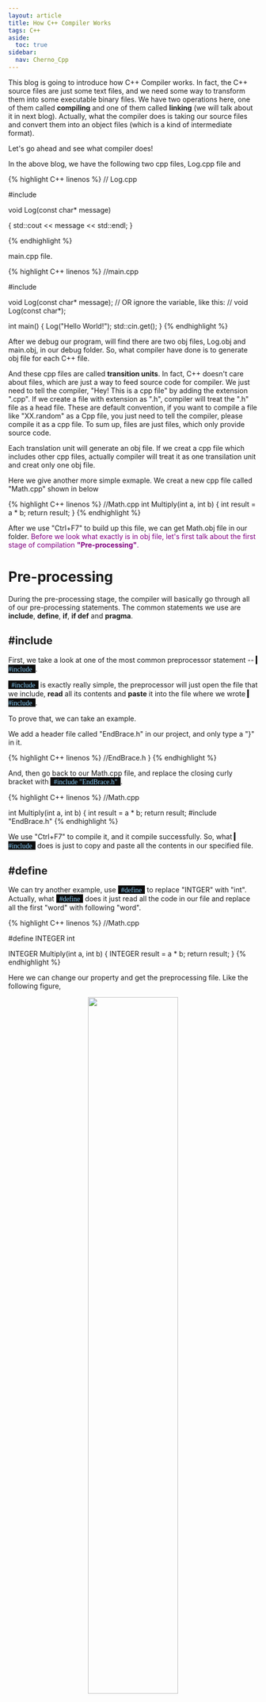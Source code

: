 ```yaml
---
layout: article
title: How C++ Compiler Works
tags: C++
aside:
  toc: true
sidebar:
  nav: Cherno_Cpp
---
```


This blog is going to introduce how C++ Compiler works. In fact, the C++ source files are just some text files, and we need some way to transform them into some executable binary files. We have two operations here, one of them called <b>compiling</b> and one of them called <b>linking</b> (we will talk about it in next blog). Actually, what the compiler does is taking our source files and convert them into an object files (which is a kind of intermediate format). 

Let's go ahead and see what compiler does!

<!--more-->

In the above blog, we have the following two cpp files, Log.cpp file and 

{% highlight C++ linenos %}
// Log.cpp

#include <iostream>

void Log(const char* message)


{
	std::cout << message << std::endl;
}

{% endhighlight %}

main.cpp file.

{% highlight C++ linenos %}
//main.cpp

#include <iostream>

void Log(const char* message);
// OR ignore the variable, like this:
// void Log(const char*); 

int main()
{
	Log("Hello World!");
	std::cin.get();
}
{% endhighlight %}

After we debug our program, will find there are two obj files, Log.obj and main.obj, in our debug folder. So, what compiler have done is to generate obj file for each C++ file. 

And these cpp files are called <b>transition units</b>. In fact, C++ doesn't care about files, which are just a way to feed source code for compiler. We just need to tell the compiler, "Hey! This is a cpp file" by adding the extension ".cpp". If we create a file with extension as ".h", compiler will treat the ".h" file as a head file. These are default convention, if you want to compile a file like "XX.random" as a Cpp file, you just need to tell the compiler, please compile it as a cpp file. To sum up, files are just files, which only provide source code.

Each translation unit will generate an obj file. If we creat a cpp file which includes other cpp files, actually compiler will treat it as one transilation unit and creat only one obj file.

Here we give another more simple exmaple. We creat a new cpp file called "Math.cpp" shown in below

{% highlight C++ linenos %}
//Math.cpp
int Multiply(int a, int b) 
{
	int result = a * b;
	return result;
}
{% endhighlight %}

After we use "Ctrl+F7" to build up this file, we can get Math.obj file in our folder. <font color=purple> Before we look what exactly is in obj file, let's first talk about the first stage of compilation <b>"Pre-processing"</b>. </font>

# Pre-processing

During the pre-processing stage, the compiler will basically go through all of our pre-processing statements. The common statements we use are <b>include</b>, <b>define</b>, <b>if</b>, <b>if def</b> and <b>pragma</b>. 

## \#include

First, we take a look at one of the most common preprocessor statement -- <span style="background-color: #0d0d0d"><font face="Monaco" color='#87CEFA'> &thinsp; #include &thinsp;</font></span>.

<span style="background-color: #0d0d0d"><font face="Monaco" color='#87CEFA'> &thinsp; #include &thinsp;</font></span> is exactly really simple, the preprocessor will just open the file that we include, <b>read</b> all its contents and <b>paste</b> it into the file where we wrote <span style="background-color: #0d0d0d"><font face="Monaco" color='#87CEFA'> &thinsp; #include &thinsp;</font></span>.

To prove that, we can take an example. 

We add a header file called "EndBrace.h" in our project, and only type a "\}" in it. 

{% highlight C++ linenos %}
//EndBrace.h
}
{% endhighlight %}

And, then go back to our Math.cpp file, and replace the closing curly bracket with <span style="background-color: #0d0d0d"><font face="Monaco" color='#87CEFA'> &thinsp; #include "EndBrace.h" &thinsp;</font></span>. 

{% highlight C++ linenos %}
//Math.cpp

int Multiply(int a, int b) 
{
	int result = a * b;
	return result;
#include "EndBrace.h"
{% endhighlight %}

We use "Ctrl+F7" to compile it, and it compile successfully. So, what <span style="background-color: #0d0d0d"><font face="Monaco" color='#87CEFA'> &thinsp; #include &thinsp;</font></span> does is just to copy and paste all the contents in our specified file.

## \#define

We can try another example, use <span style="background-color: #0d0d0d"><font face="Monaco" color='#87CEFA'> &thinsp; #define &thinsp;</font></span> to replace "INTGER" with "int". Actually, what <span style="background-color: #0d0d0d"><font face="Monaco" color='#87CEFA'> &thinsp; #define &thinsp;</font></span> does it just read all the code in our file and replace all the first "word" with following "word".

{% highlight C++ linenos %}
//Math.cpp

#define INTEGER int

INTEGER Multiply(int a, int b)
{
	INTEGER result = a * b;
	return result;
}
{% endhighlight %}

Here we can change our property and get the preprocessing file. Like the following figure,

<p align="center">
    <img src="/post_image/cpp/Preprocess_to_file.png" width="60%">
</p>

And open the "Math.i" in our folder, we will find all the "INTGER"s are replaced with "int".

<p align="center">
    <img src="/post_image/cpp/Math_i.png" width="80%">
</p>

# \#if

The preprocessor <span style="background-color: #0d0d0d"><font face="Monaco" color='#87CEFA'> &thinsp; #If &thinsp;</font></span> can let us exclude or include code based on a give condition. If we write <span style="background-color: #0d0d0d"><font face="Monaco" color='#87CEFA'> &thinsp; #If 1 &thinsp;</font></span>, that means the condition is always true. 

{% highlight C++ linenos %}
//Math.cpp

#if 1

int Multiply(int a, int b)
{
	int result = a * b;
	return result;
}

#endif
{% endhighlight %}

After compilation, we can check our preprocessor file, which looks excatly like the result without <span style="background-color: #0d0d0d"><font face="Monaco" color='#87CEFA'> &thinsp; #If 1 &thinsp;</font></span> statement.

If we turn off here with <span style="background-color: #0d0d0d"><font face="Monaco" color='#87CEFA'> &thinsp; #If 0 &thinsp;</font></span>

{% highlight C++ linenos %}
//Math.cpp

#if 0

int Multiply(int a, int b)
{
	int result = a * b;
	return result;
}

#endif
{% endhighlight %}

The preprocessor file "Math.i" is like this, and our code was disabled.

<p align="center">
    <img src="/post_image/cpp/Math_i_hash_if.PNG" width="70%">
</p>

Ok, that's all about preprocessor, if intersted, you can check the preprocessor file after adding "\#include \<iostream\>". You will find the preprocessor file will become so large, that's because, "\<iostream\>" has a lot of content and also include other files.

# Obj file 

Now, let's change back the setting of "property". And compile our cpp file again, we will get "Math.obj" in the folder. Let's check what's inside in our obj file. But <b>unfortunately</b>, it's a binary file, and we can not understand it directly.

{% highlight C++ linenos %}
//Math.cpp

int Multiply(int a, int b)
{
	int result = a * b;
	return result;
}
{% endhighlight %}

So, let's convert it to a more readable form. We can also hit "Property" here and set the "Assembler Output" to "Assembly-Only Listing (/FA)"

<p align="center">
    <img src="/post_image/cpp/Assembler_Output.png" width="70%">
</p>

And, then you will find "Math.asm" file in our "Debug" folder. Which is basically a readable result if what the object file contains. Let's check the critical part of this file.

<p align="center">
    <img src="/post_image/cpp/Asm_multiply.png" width="60%">
</p>

[-> 1]. Move variable <b>a</b> to "eax"

[-> 2]. Let "eax" multiply variable <b>b</b>. 

[-> 3]. Then move "eax" to variable <b>result</b>

[-> 4]. Move <b>result</b> back to "eax" to return it.

We find Step 3 and 4 actully are redundant. This is also a example why we need optimization during compilation. If we change our code as

{% highlight C++ linenos %}
//Math.cpp

int Multiply(int a, int b)
{
	return a * b;
}
{% endhighlight %}

After we compile it, "Math.asm" will also change as below, which only need two steps.

<p align="center">
    <img src="/post_image/cpp/Aem_multiply_optim.png" width="70%">
</p>

# Optimization

We will find, there are a lot of code in our asm file. That's because we don't use optimization in debug mode. Here we can temporarily change our "property" as follow to use optimization during compilation.

First, we set "Maximum Optimization (Favor Speed) (/O2)" in "Optimization" under "Debug" configuration shown as below

<p align="center">
    <img src="/post_image/cpp/optimization_max_speed.png" width="60%">
</p>

If we just compile it now, we will have error, so we have to change another place. We need to set "Default" in "Basic Runtime Checks" at "Code Generation" item.

<p align="center">
    <img src="/post_image/cpp/Basic_Runtime_Checks.png" width="60%">
</p>

Then if we compile it, we will find the "Math.asm" file is quite simple than before.

Here we will take another different example, here the funtion don't take any input and just return 5*2. 

{% highlight C++ linenos %}
//Math.cpp

int Multiply()
{
	return 5 * 2;
}
{% endhighlight %}

Let's compile it and check the "Math.asm" file. It just moves 10 to our "eax" <b>register</b>, which store our return value. So, the opimization just simplified our "5*2" as "10".

<p align="center">
    <img src="/post_image/cpp/return_10.PNG" width="70%">
</p>

Let's take another example, we add "Log" funtion here.

{% highlight C++ linenos %}
//Math.cpp

const char* Log(const char* message) 
{
	return message;
}

int Multiply(int a, int b)
{
	Log("Multiply");
	return a * b;
}
{% endhighlight %}

After compilation, we find the <span style="background-color: #0d0d0d"><font face="Monaco" color='#87CEFA'> &thinsp; Log &thinsp;</font></span> function is just move "message" to eax register.

And move to <span style="background-color: #0d0d0d"><font face="Monaco" color='#87CEFA'> &thinsp; Multiply &thinsp;</font></span> funtion, we find what it do, is just to <b>call</b> <span style="background-color: #0d0d0d"><font face="Monaco" color='#87CEFA'> &thinsp; Log &thinsp;</font></span> function before multiplication.

<p align="center">
    <img src="/post_image/cpp/Log_Multiply.png" width="60%">
</p>

Here, we notice the "Log" function in asm file is decorated with a string of complex charcters and signs. That is actually the <b>function signature</b>, which is used to uniquely define our funtion, we will talk more about it in the following blog about "Linking".